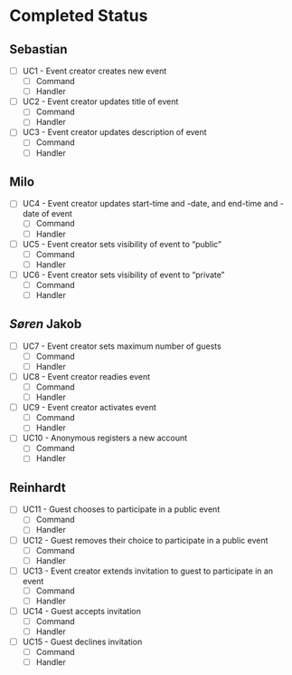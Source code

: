 # Completed Status

## Sebastian
- [ ] UC1 - Event creator creates new event
    - [ ] Command
    - [ ] Handler
- [ ] UC2 - Event creator updates title of event
    - [ ] Command
    - [ ] Handler
- [ ] UC3 - Event creator updates description of event
    - [ ] Command
    - [ ] Handler

## Milo
- [ ] UC4 - Event creator updates start-time and -date, and end-time and -date of event
    - [ ] Command
    - [ ] Handler
- [ ] UC5 - Event creator sets visibility of event to “public”
    - [ ] Command
    - [ ] Handler
- [ ] UC6 - Event creator sets visibility of event to “private”
    - [ ] Command
    - [ ] Handler

##  *Søren* Jakob
- [ ] UC7 - Event creator sets maximum number of guests
    - [ ] Command
    - [ ] Handler
- [ ] UC8 - Event creator readies event
    - [ ] Command
    - [ ] Handler
- [ ] UC9 - Event creator activates event
    - [ ] Command
    - [ ] Handler
- [ ] UC10 - Anonymous registers a new account
    - [ ] Command
    - [ ] Handler

## Reinhardt
- [ ] UC11 - Guest chooses to participate in a public event
    - [ ] Command
    - [ ] Handler
- [ ] UC12 - Guest removes their choice to participate in a public event
    - [ ] Command
    - [ ] Handler
- [ ] UC13 - Event creator extends invitation to guest to participate in an event
    - [ ] Command
    - [ ] Handler
- [ ] UC14 - Guest accepts invitation
    - [ ] Command
    - [ ] Handler
- [ ] UC15 - Guest declines invitation
    - [ ] Command
    - [ ] Handler
